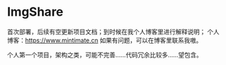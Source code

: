 # ImgShare
首次部署，后续有空更新项目文档；到时候在我个人博客里进行解释说明；
个人博客：https://www.mintimate.cn
如果有问题，可以在博客里联系我嗷。

个人第一个项目，架构之类，可能不完善……代码冗余比较多……望包含。
